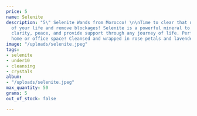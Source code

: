 ```yaml
---
price: 5
name: Selenite
description: "5\" Selenite Wands from Morocco! \n\nTime to clear that negativity out
  of your life and remove blockages! Selenite is a powerful mineral to bring mental
  clarity, peace, and provide support through any journey of life. Perfect for any
  home or office space! Cleansed and wrapped in rose petals and lavender."
image: "/uploads/selenite.jpeg"
tags:
- selenite
- under10
- cleansing
- crystals
album:
- "/uploads/selenite.jpeg"
max_quantity: 50
grams: 5
out_of_stock: false

---
```

